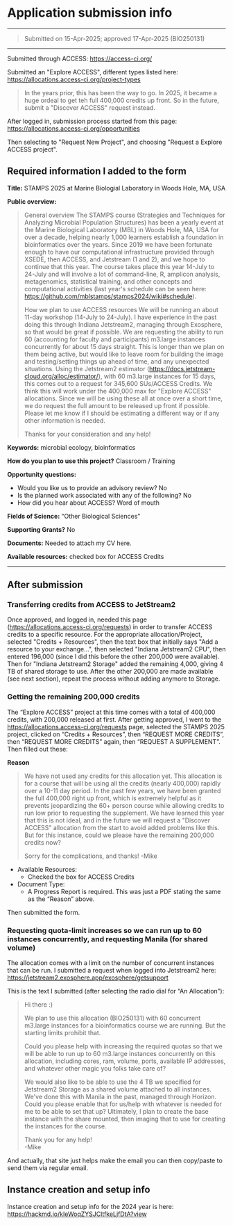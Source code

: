 # Application submission info

---
> Submitted on 15-Apr-2025; approved 17-Apr-2025 (BIO250131)
---

Submitted through ACCESS: https://access-ci.org/

Submitted an "Explore ACCESS", different types listed here: https://allocations.access-ci.org/project-types

> In the years prior, this has been the way to go. In 2025, it became a huge ordeal to get teh full 400,000 credits up front. So in the future, submit a "Discover ACCESS" request instead.

After logged in, submission process started from this page: https://allocations.access-ci.org/opportunities

Then selecting to "Request New Project", and choosing "Request a Explore ACCESS project".

## Required information I added to the form

**Title:** STAMPS 2025 at Marine Biologial Laboratory in Woods Hole, MA, USA

**Public overview:**  

> General overview
> The STAMPS course (Strategies and Techniques for Analyzing Microbial Population Structures) has been a yearly event at the Marine Biological Laboratory (MBL) in Woods Hole, MA, USA for over a decade, helping nearly 1,000 learners establish a foundation in bioinformatics over the years. Since 2019 we have been fortunate enough to have our computational infrastructure provided through XSEDE, then ACCESS, and Jetstream (1 and 2), and we hope to continue that this year. The course takes place this year 14-July to 24-July and will involve a lot of command-line, R, amplicon analysis, metagenomics, statistical training, and other concepts and computational activities (last year's schedule can be seen here: https://github.com/mblstamps/stamps2024/wiki#schedule).
> 
> How we plan to use ACCESS resources
> We will be running an about 11-day workshop (14-July to 24-July). I have experience in the past doing this through Indiana Jetstream2, managing through Exosphere, so that would be great if possible. We are requesting the ability to run 60 (accounting for faculty and participants) m3.large instances concurrently for about 15 days straight. This is longer than we plan on them being active, but would like to leave room for building the image and testing/setting things up ahead of time, and any unexpected situations. Using the Jetstream2 estimator (https://docs.jetstream-cloud.org/alloc/estimator/), with 60 m3.large instances for 15 days, this comes out to a request for 345,600 SUs/ACCESS Credits. We think this will work under the 400,000 max for "Explore ACCESS" allocations. Since we will be using these all at once over a short time, we do request the full amount to be released up front if possible. Please let me know if I should be estimating a different way or if any other information is needed.
> 
> Thanks for your consideration and any help!

**Keywords:** microbial ecology, bioinformatics

**How do you plan to use this project?** Classroom / Training

**Opportunity questions:**
- Would you like us to provide an advisory review? No
- Is the planned work associated with any of the following? No
- How did you hear about ACCESS? Word of mouth

**Fields of Science:** “Other Biological Sciences”

**Supporting Grants?** No

**Documents:** Needed to attach my CV here.

**Available resources:** checked box for ACCESS Credits

---

## After submission

### Transferring credits from ACCESS to JetStream2

Once approved, and logged in, needed this page (https://allocations.access-ci.org/requests) in order to transfer ACCESS credits to a specific resource. For the appropriate allocation/Project, selected "Credits + Resources", then the text box that initially says "Add a resource to your exchange...", then selected "Indiana Jetstream2 CPU", then entered 196,000 (since I did this before the other 200,000 were available). Then for "Indiana Jetstream2 Storage" added the remaining 4,000, giving 4 TB of shared storage to use.
After the other 200,000 are made available (see next section), repeat the process without adding anymore to Storage.

### Getting the remaining 200,000 credits

The “Explore ACCESS” project at this time comes with a total of 400,000 credits, with 200,000 released at first. After getting approved, I went to the https://allocations.access-ci.org/requests page, selected the STAMPS 2025 project, clicked on “Credits + Resources”, then “REQUEST MORE CREDITS”, then “REQUEST MORE CREDITS” again, then “REQUEST A SUPPLEMENT”. Then filled out these:

**Reason**
> We have not used any credits for this allocation yet. This allocation is for a course that will be using all the credits (nearly 400,000) rapidly over a 10-11 day period. In the past few years, we have been granted the full 400,000 right up front, which is extremely helpful as it prevents jeopardizing the 60+ person course while allowing credits to run low prior to requesting the supplement. We have learned this year that this is not ideal, and in the future we will request a "Discover ACCESS" allocation from the start to avoid added problems like this. But for this instance, could we please have the remaining 200,000 credits now?
> 
> Sorry for the complications, and thanks!
> -Mike


- Available Resources:
  -	Checked the box for ACCESS Credits
- Document Type:
  -	A Progress Report is required. This was just a PDF stating the same as the “Reason” above.

Then submitted the form.

### Requesting quota-limit increases so we can run up to 60 instances concurrently, and requesting Manila (for shared volume)

The allocation comes with a limit on the number of concurrent instances that can be run. I submitted a request when logged into Jetstream2 here: https://jetstream2.exosphere.app/exosphere/getsupport

This is the text I submitted (after selecting the radio dial for “An Allocation”):

> Hi there :)
> 
> We plan to use this allocation (BIO250131) with 60 concurrent m3.large instances for a bioinformatics course we are running. But the starting limits prohibit that.
> 
> Could you please help with increasing the required quotas so that we will be able to run up to 60 m3.large instances concurrently on this allocation, including cores, ram, volume, ports, available IP addresses, and whatever other magic you folks take care of?
> 
> We would also like to be able to use the 4 TB we specified for Jetstream2 Storage as a shared volume attached to all instances. We've done this with Manila in the past, managed through Horizon. Could you please enable that for us/help with whatever is needed for me to be able to set that up? Ultimately, I plan to create the base instance with the share mounted, then imaging that to use for creating the instances for the course.
> 
> Thank you for any help!  
> -Mike

And actually, that site just helps make the email you can then copy/paste to send them via regular email. 

## Instance creation and setup info
Instance creation and setup info for the 2024 year is here: https://hackmd.io/kIeWoqZYSJCltfkeLjfDtA?view
